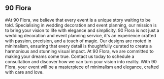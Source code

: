## 90 Flora

#At 90 Flora, we believe that every event is a unique story waiting to be told. Specialising in wedding decoration and event planning, our mission is to bring your vision to life with elegance and simplicity. 90 Flora is not just a wedding decoration and event planning service, it's an experience crafted with passion, precision, and a touch of magic. Our designs are rooted in minimalism, ensuring that every detail is thoughtfully curated to create a harmonious and stunning visual impact. At 90 Flora, we are committed to making your dreams come true. Contact us today to schedule a consultation and discover how we can turn your vision into reality. With 90 Flora, your event will be a masterpiece of minimalism and elegance, crafted with care and love.
